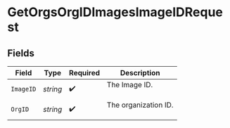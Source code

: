 # GetOrgsOrgIDImagesImageIDRequest


## Fields

| Field                  | Type                   | Required               | Description            |
| ---------------------- | ---------------------- | ---------------------- | ---------------------- |
| `ImageID`              | *string*               | :heavy_check_mark:     | The Image ID.<br/><br/> |
| `OrgID`                | *string*               | :heavy_check_mark:     | The organization ID.<br/><br/> |